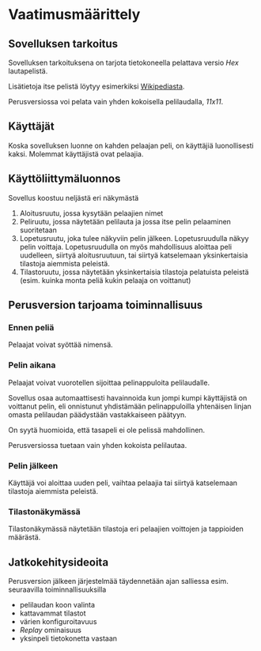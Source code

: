 # Vaatimusmäärittely

## Sovelluksen tarkoitus

Sovelluksen tarkoituksena on tarjota tietokoneella pelattava versio _Hex_ lautapelistä.

Lisätietoja itse pelistä löytyy esimerkiksi [Wikipediasta](https://en.wikipedia.org/wiki/Hex_(board_game)).

Perusversiossa voi pelata vain yhden kokoisella pelilaudalla, _11x11_.

## Käyttäjät

Koska sovelluksen luonne on kahden pelaajan peli, on käyttäjiä luonollisesti kaksi. Molemmat käyttäjistä ovat pelaajia.

## Käyttöliittymäluonnos

Sovellus koostuu neljästä eri näkymästä

1. Aloitusruutu, jossa kysytään pelaajien nimet
2. Peliruutu, jossa näytetään pelilauta ja jossa itse pelin pelaaminen suoritetaan
3. Lopetusruutu, joka tulee näkyviin pelin jälkeen. Lopetusruudulla näkyy pelin voittaja. Lopetusruudulla on myös mahdollisuus aloittaa peli uudelleen, siirtyä aloitusruutuun, tai siirtyä katselemaan yksinkertaisia tilastoja aiemmista peleistä.
4. Tilastoruutu, jossa näytetään yksinkertaisia tilastoja pelatuista peleistä (esim. kuinka monta peliä kukin pelaaja on voittanut)

## Perusversion tarjoama toiminnallisuus

### Ennen peliä

Pelaajat voivat syöttää nimensä.

### Pelin aikana

Pelaajat voivat vuorotellen sijoittaa pelinappuloita pelilaudalle.

Sovellus osaa automaattisesti havainnoida kun jompi kumpi käyttäjistä on voittanut pelin, eli onnistunut yhdistämään pelinappuloilla yhtenäisen linjan omasta pelilaudan päädystään vastakkaiseen päätyyn.

On syytä huomioida, että tasapeli ei ole pelissä mahdollinen.

Perusversiossa tuetaan vain yhden kokoista pelilautaa.

### Pelin jälkeen

Käyttäjä voi aloittaa uuden peli, vaihtaa pelaajia tai siirtyä katselemaan tilastoja aiemmista peleistä.

### Tilastonäkymässä

Tilastonäkymässä näytetään tilastoja eri pelaajien voittojen ja tappioiden määrästä.

## Jatkokehitysideoita

Perusversion jälkeen järjestelmää täydennetään ajan salliessa esim. seuraavilla toiminnallisuuksilla

- pelilaudan koon valinta
- kattavammat tilastot
- värien konfiguroitavuus
- _Replay_ ominaisuus
- yksinpeli tietokonetta vastaan

